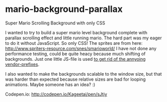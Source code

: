 mario-background-parallax
=========================

Super Mario Scrolling Background with only CSS

I wanted to try to build a super mario level background complete with parallax scrolling effect and little running mario. The hard part was my eager to do it without JavaScript. So only CSS! The sprites are from here: http://www.spriters-resource.com/snes/smarioworld/
I have not done any performance testing, could be quite heacy because much shifting of backgrounds.
Just one little JS-file is used [to get rid of the annyoing vendor-prefixes](http://leaverou.github.io/prefixfree/).

I also wanted to make the backgrounds scalable to the window size, but that was harder than expected because relative sizes are bad for looping animations. Maybe someone has an idea? :)

Codepen.io: http://codepen.io/Kageetai/pen/sJtjy